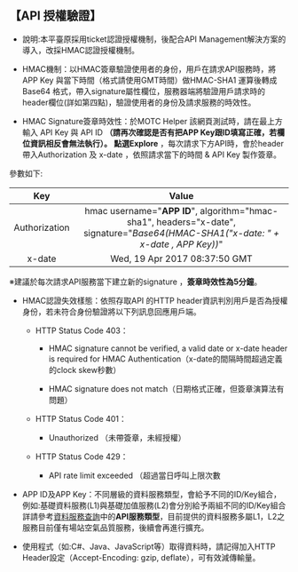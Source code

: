 ## 【API 授權驗證】


-  說明:本平臺原採用ticket認證授權機制，後配合API Management解決方案的導入，改採HMAC認證授權機制。

- HMAC機制：以HMAC簽章驗證使用者的身份，用戶在請求API服務時，將APP Key 與當下時間（格式請使用GMT時間）做HMAC-SHA1 運算後轉成Base64 格式，帶入signature屬性欄位，服務器端將驗證用戶請求時的header欄位(詳如第四點)，驗證使用者的身份及請求服務的時效性。

- HMAC Signature簽章時效性：於MOTC Helper 該網頁測試時，請在最上方輸入 API Key 與 API ID 
**（請再次確認是否有把APP Key跟ID填寫正確，若欄位資訊相反會無法執行）。** **點選Explore** ，每次請求下方API時，會於header 帶入Authorization 及 x-date ，依照請求當下的時間 & API Key 製作簽章。

參數如下:

|  Key  |  Value  |
| :--: | :--------: |
|  Authorization  | hmac username="**APP ID**", algorithm="hmac-sha1", headers="x-date", signature="*Base64(HMAC-SHA1("x-date: " + x-date , APP Key))*" |
| x-date  |    Wed, 19 Apr 2017 08:37:50 GMT    |


※建議於每次請求API服務當下建立新的signature ，**簽章時效性為5分鐘**。


- HMAC認證失效樣態：依照存取API 的HTTP header資訊判別用戶是否為授權身份，若未符合身份驗證將以下列訊息回應用戶端。

    +  HTTP Status Code 403：

        -	 HMAC signature cannot be verified, a valid date or x-date header is required for HMAC Authentication（x-date的間隔時間超過定義的clock skew秒數）    

        -	 HMAC signature does not match（日期格式正確，但簽章演算法有問題）

    +  HTTP Status Code 401：
    
        -	 Unauthorized （未帶簽章，未經授權）
    
    +  HTTP Status Code 429：

        -	 API rate limit exceeded （超過當日呼叫上限次數


-  APP ID及APP Key：不同層級的資料服務類型，會給予不同的ID/Key組合，例如:基礎資料服務(L1)與基礎加值服務(L2)會分別給予兩組不同的ID/Key組合詳請參考[資料服務查詢](https://ptx.transportdata.tw/PTX/Service)中的**API服務類型**，目前提供的資料服務多屬L1，L2之服務目前僅有場站空氣品質服務，後續會再進行擴充。

-  使用程式（如:C#、Java、JavaScript等）取得資料時，請記得加入HTTP Header設定（Accept-Encoding: gzip, deflate），可有效減傳輸量。
